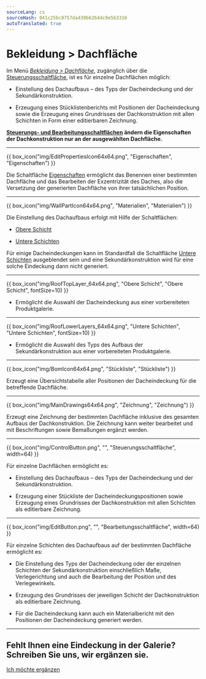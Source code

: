 ```yaml
---
sourceLang: cs
sourceHash: 041c25bc8757da430b6264dc0e5b3316
autoTranslated: true
---
```


<h1>Bekleidung > Dachfläche</h1>

<p>Im Menü <u><i>Bekleidung > Dachfläche</i></u>, zugänglich über die <u>Steuerungsschaltfläche</u>, ist es für einzelne Dachflächen möglich:</p>

<ul>
  <li><p>Einstellung des Dachaufbaus – des Typs der Dacheindeckung und der Sekundärkonstruktion.</p></li>
  <li><p>Erzeugung eines Stücklistenberichts mit Positionen der Dacheindeckung sowie die Erzeugung eines Grundrisses der Dachkonstruktion mit allen Schichten in Form einer editierbaren Zeichnung.</p></li>
</ul>

<p><b><u>Steuerungs- und Bearbeitungsschaltflächen</u> ändern die Eigenschaften der Dachkonstruktion nur an der ausgewählten Dachfläche.</b></p>

<hr class="main"> <!-- Vodorovná čára jako oddělovač sekce -->

{{ box_icon("img/EditPropertiesIcon64x64.png", "Eigenschaften", "Eigenschaften") }}

<p>Die Schaltfläche <u>Eigenschaften</u> ermöglicht das Benennen einer bestimmten Dachfläche und das Bearbeiten der Exzentrizität des Daches, also die Versetzung der generierten Dachfläche von ihrer tatsächlichen Position.</p>

<hr class="main"> <!-- Vodorovná čára jako oddělovač sekce -->

{{ box_icon("img/WallPartIcon64x64.png", "Materialien", "Materialien") }}

<p>Die Einstellung des Dachaufbaus erfolgt mit Hilfe der Schaltflächen:</p>

<ul>
  <li><p><u>Obere Schicht</u></p></li>
  <li><p><u>Untere Schichten</u></p></li>
</ul>

<p>
Für einige Dacheindeckungen kann im Standardfall die Schaltfläche <u>Untere Schichten</u> ausgeblendet sein und eine Sekundärkonstruktion wird für eine solche Eindeckung dann nicht generiert.
</p> 

<hr> <!-- Vodorovná čára jako oddělovač sekce -->

{{ box_icon("img/RoofTopLayer_64x64.png", "Obere Schicht", "Obere Schicht", fontSize=10) }}
<ul>
  <li><p>Ermöglicht die Auswahl der Dacheindeckung aus einer vorbereiteten Produktgalerie.</p></li>
</ul>

<hr> <!-- Vodorovná čára jako oddělovač sekce -->

{{ box_icon("img/RoofLowerLayers_64x64.png", "Untere Schichten", "Untere Schichten", fontSize=10) }}
<ul>
  <li><p>Ermöglicht die Auswahl des Typs des Aufbaus der Sekundärkonstruktion aus einer vorbereiteten Produktgalerie.</p></li>
</ul>

<hr class="main"> <!-- Vodorovná čára jako oddělovač sekce -->

{{ box_icon("img/BomIcon64x64.png", "Stückliste", "Stückliste") }}

<p>Erzeugt eine Übersichtstabelle aller Positionen der Dacheindeckung für die betreffende Dachfläche.</p>

<hr class="main"> <!-- Vodorovná čára jako oddělovač sekce -->

{{ box_icon("img/MainDrawings64x64.png", "Zeichnung", "Zeichnung") }}

<p>Erzeugt eine Zeichnung der bestimmten Dachfläche inklusive des gesamten Aufbaus der Dachkonstruktion. Die Zeichnung kann weiter bearbeitet und mit Beschriftungen sowie Bemaßungen ergänzt werden.</p>
</div>
<hr class="main"> <!-- Vodorovná čára jako oddělovač sekce -->

{{ box_icon("img/ControlButton.png", "", "Steuerungsschaltfläche", width=64) }}

<p>Für einzelne Dachflächen ermöglicht es:</p>

<ul>
  <li><p>Einstellung des Dachaufbaus – des Typs der Dacheindeckung und der Sekundärkonstruktion.</p></li>
  <li><p>Erzeugung einer Stückliste der Dacheindeckungspositionen sowie Erzeugung eines Grundrisses der Dachkonstruktion mit allen Schichten als editierbare Zeichnung.</p></li>
</ul>

<hr class="main"> <!-- Vodorovná čára jako oddělovač sekce -->

{{ box_icon("img/EditButton.png", "", "Bearbeitungsschaltfläche", width=64) }}

<p>Für einzelne Schichten des Dachaufbaus auf der bestimmten Dachfläche ermöglicht es:</p>

<ul>
  <li><p>Die Einstellung des Typs der Dacheindeckung oder der einzelnen Schichten der Sekundärkonstruktion einschließlich Maße, Verlegerichtung und auch die Bearbeitung der Position und des Verlegewinkels.</p></li>
  <li><p>Erzeugung des Grundrisses der jeweiligen Schicht der Dachkonstruktion als editierbare Zeichnung.</p></li>
  <li><p>Für die Dacheindeckung kann auch ein Materialbericht mit den Positionen der Dacheindeckung generiert werden.</p></li>
</ul>

<hr class="main"> <!-- Vodorovná čára jako oddělovač sekce -->

<h2>Fehlt Ihnen eine Eindeckung in der Galerie? Schreiben Sie uns, wir ergänzen sie.</h2>
<a href="mailto:jiri.podval@histruct.com?subject=Anfrage zum HiStruct Gebäude-Konfigurator" class="btn">
  Ich möchte ergänzen
</a>

<!-- product: HiStruct Roofs -->
